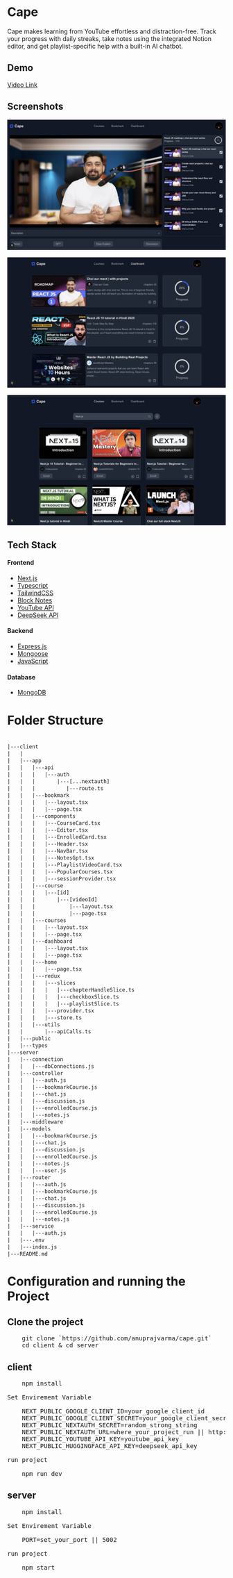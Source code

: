 # Cape

Cape makes learning from YouTube effortless and distraction-free. Track your progress with daily streaks, take notes using the integrated Notion editor, and get playlist-specific help with a built-in AI chatbot.

## Demo

[Video Link](https://player.vimeo.com/video/1091094086?h=2e3d4ca95a)

## Screenshots

![Course Page](./client/public/course-page.png)

![Dashborad Page](./client/public/dashboard.png)

![Courses Page](./client/public/courses.png)

## Tech Stack

#### Frontend

- [Next.js](https://nextjs.org/)
- [Typescript](https://www.typescriptlang.org/)
- [TailwindCSS](https://tailwindcss.com/)
- [Block Notes](https://www.blocknotejs.org/)
- [YouTube API](https://developers.google.com/youtube/v3/getting-started)
- [DeepSeek API](https://api-docs.deepseek.com/)

#### Backend

- [Express.js](https://www.npmjs.com/package/express)
- [Mongoose](https://mongoosejs.com/)
- [JavaScript](https://www.javascript.com/)

#### Database

- [MongoDB](https://www.mongodb.com/)

# Folder Structure

<pre><code>
|---client
|   |
|   |---app
|   |   |---api
|   |   |   |---auth
|   |   |       |---[...nextauth]
|   |   |          |---route.ts
|   |   |---bookmark
|   |   |   |---layout.tsx
|   |   |   |---page.tsx
|   |   |---components
|   |   |   |---CourseCard.tsx
|   |   |   |---Editor.tsx
|   |   |   |---EnrolledCard.tsx
|   |   |   |---Header.tsx
|   |   |   |---NavBar.tsx
|   |   |   |---NotesGpt.tsx
|   |   |   |---PlaylistVideoCard.tsx
|   |   |   |---PopularCourses.tsx
|   |   |   |---sessionProvider.tsx
|   |   |---course
|   |   |   |---[id]
|   |   |       |---[videoId]
|   |   |           |---layout.tsx
|   |   |           |---page.tsx
|   |   |---courses
|   |   |   |---layout.tsx
|   |   |   |---page.tsx
|   |   |---dashboard
|   |   |   |---layout.tsx
|   |   |   |---page.tsx
|   |   |---home
|   |   |   |---page.tsx
|   |   |---redux
|   |   |   |---slices
|   |   |   |   |---chapterHandleSlice.ts
|   |   |   |   |---checkboxSlice.ts
|   |   |   |   |---playlistSlice.ts
|   |   |   |---provider.tsx
|   |   |   |---store.ts
|   |   |---utils
|   |       |---apiCalls.ts
|   |---public
|   |---types
|---server
|   |---connection
|   |   |---dbConnections.js
|   |---controller
|   |   |---auth.js
|   |   |---bookmarkCourse.js
|   |   |---chat.js
|   |   |---discussion.js
|   |   |---enrolledCourse.js
|   |   |---notes.js
|   |---middleware
|   |---models
|   |   |---bookmarkCourse.js
|   |   |---chat.js
|   |   |---discussion.js
|   |   |---enrolledCourse.js
|   |   |---notes.js
|   |   |---user.js
|   |---router
|   |   |---auth.js
|   |   |---bookmarkCourse.js
|   |   |---chat.js
|   |   |---discussion.js
|   |   |---enrolledCourse.js
|   |   |---notes.js
|   |---service
|   |   |---auth.js
|   |---.env
|   |---index.js
|---README.md
</code></pre>

# Configuration and running the Project

## Clone the project

<pre>
    git clone `https://github.com/anuprajvarma/cape.git`
    cd client & cd server
</pre>

## client

<pre>
    npm install

Set Envirement Variable

    NEXT_PUBLIC_GOOGLE_CLIENT_ID=your_google_client_id
    NEXT_PUBLIC_GOOGLE_CLIENT_SECRET=your_google_client_secret
    NEXT_PUBLIC_NEXTAUTH_SECRET=random_strong_string
    NEXT_PUBLIC_NEXTAUTH_URL=where_your_project_run || http://localhost:3000
    NEXT_PUBLIC_YOUTUBE_API_KEY=youtube_api_key
    NEXT_PUBLIC_HUGGINGFACE_API_KEY=deepseek_api_key

run project

    npm run dev    
</pre>

## server

<pre>
    npm install

Set Envirement Variable

    PORT=set_your_port || 5002

run project

    npm start    
</pre>

